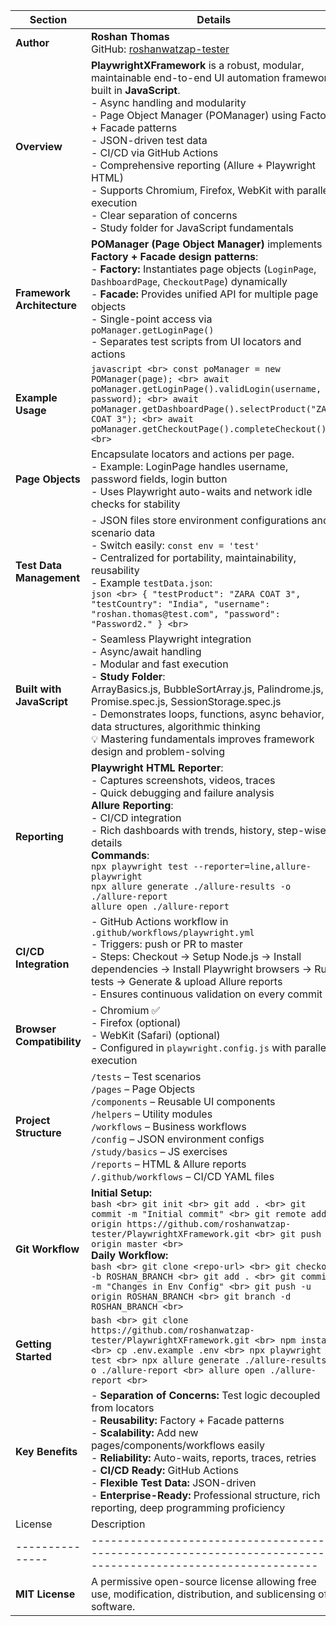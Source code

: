 | Section                    | Details                                                                                                                                                                                                                                                                                                                                                                                                                                                                                                          |
| -------------------------- | ---------------------------------------------------------------------------------------------------------------------------------------------------------------------------------------------------------------------------------------------------------------------------------------------------------------------------------------------------------------------------------------------------------------------------------------------------------------------------------------------------------------- |
| **Author**                 | **Roshan Thomas** <br> GitHub: [roshanwatzap-tester](https://github.com/roshanwatzap-tester)                                                                                                                                                                                                                                                                                                                                                                                                                     |
| **Overview**               | **PlaywrightXFramework** is a robust, modular, maintainable end-to-end UI automation framework built in **JavaScript**. <br> - Async handling and modularity <br> - Page Object Manager (POManager) using Factory + Facade patterns <br> - JSON-driven test data <br> - CI/CD via GitHub Actions <br> - Comprehensive reporting (Allure + Playwright HTML) <br> - Supports Chromium, Firefox, WebKit with parallel execution <br> - Clear separation of concerns <br> - Study folder for JavaScript fundamentals |
| **Framework Architecture** | **POManager (Page Object Manager)** implements **Factory + Facade design patterns**: <br> - **Factory:** Instantiates page objects (`LoginPage`, `DashboardPage`, `CheckoutPage`) dynamically <br> - **Facade:** Provides unified API for multiple page objects <br> - Single-point access via `poManager.getLoginPage()` <br> - Separates test scripts from UI locators and actions                                                                                                                             |
| **Example Usage**          | `javascript <br> const poManager = new POManager(page); <br> await poManager.getLoginPage().validLogin(username, password); <br> await poManager.getDashboardPage().selectProduct("ZARA COAT 3"); <br> await poManager.getCheckoutPage().completeCheckout(); <br> `                                                                                                                                                                                                                                              |
| **Page Objects**           | Encapsulate locators and actions per page. <br> - Example: LoginPage handles username, password fields, login button <br> - Uses Playwright auto-waits and network idle checks for stability                                                                                                                                                                                                                                                                                                                     |
| **Test Data Management**   | - JSON files store environment configurations and scenario data <br> - Switch easily: `const env = 'test'` <br> - Centralized for portability, maintainability, reusability <br> - Example `testData.json`: <br> `json <br> { "testProduct": "ZARA COAT 3", "testCountry": "India", "username": "roshan.thomas@test.com", "password": "Password2." } <br> `                                                                                                                                                      |
| **Built with JavaScript**  | - Seamless Playwright integration <br> - Async/await handling <br> - Modular and fast execution <br> - **Study Folder**: <br> ArrayBasics.js, BubbleSortArray.js, Palindrome.js, Promise.spec.js, SessionStorage.spec.js <br> - Demonstrates loops, functions, async behavior, data structures, algorithmic thinking <br> 💡 Mastering fundamentals improves framework design and problem-solving                                                                                                                |
| **Reporting**              | **Playwright HTML Reporter**: <br> - Captures screenshots, videos, traces <br> - Quick debugging and failure analysis <br> **Allure Reporting**: <br> - CI/CD integration <br> - Rich dashboards with trends, history, step-wise details <br> **Commands**: <br> `npx playwright test --reporter=line,allure-playwright` <br> `npx allure generate ./allure-results -o ./allure-report` <br> `allure open ./allure-report`                                                                                       |
| **CI/CD Integration**      | - GitHub Actions workflow in `.github/workflows/playwright.yml` <br> - Triggers: push or PR to master <br> - Steps: Checkout → Setup Node.js → Install dependencies → Install Playwright browsers → Run tests → Generate & upload Allure reports <br> - Ensures continuous validation on every commit                                                                                                                                                                                                            |
| **Browser Compatibility**  | - Chromium ✅ <br> - Firefox (optional) <br> - WebKit (Safari) (optional) <br> - Configured in `playwright.config.js` with parallel execution                                                                                                                                                                                                                                                                                                                                                                     |
| **Project Structure**      | `/tests` – Test scenarios <br> `/pages` – Page Objects <br> `/components` – Reusable UI components <br> `/helpers` – Utility modules <br> `/workflows` – Business workflows <br> `/config` – JSON environment configs <br> `/study/basics` – JS exercises <br> `/reports` – HTML & Allure reports <br> `/.github/workflows` – CI/CD YAML files                                                                                                                                                                   |
| **Git Workflow**           | **Initial Setup:** <br> `bash <br> git init <br> git add . <br> git commit -m "Initial commit" <br> git remote add origin https://github.com/roshanwatzap-tester/PlaywrightXFramework.git <br> git push -u origin master <br> ` <br> **Daily Workflow:** <br> `bash <br> git clone <repo-url> <br> git checkout -b ROSHAN_BRANCH <br> git add . <br> git commit -m "Changes in Env Config" <br> git push -u origin ROSHAN_BRANCH <br> git branch -d ROSHAN_BRANCH <br> `                                         |
| **Getting Started**        | `bash <br> git clone https://github.com/roshanwatzap-tester/PlaywrightXFramework.git <br> npm install <br> cp .env.example .env <br> npx playwright test <br> npx allure generate ./allure-results -o ./allure-report <br> allure open ./allure-report <br> `                                                                                                                                                                                                                                                    |
| **Key Benefits**           | - **Separation of Concerns:** Test logic decoupled from locators <br> - **Reusability:** Factory + Facade patterns <br> - **Scalability:** Add new pages/components/workflows easily <br> - **Reliability:** Auto-waits, reports, traces, retries <br> - **CI/CD Ready:** GitHub Actions <br> - **Flexible Test Data:** JSON-driven <br> - **Enterprise-Ready:** Professional structure, rich reporting, deep programming proficiency                                                                            |
| License         | Description                                                                                                   | Key Points                                                                                                                    |
| --------------- | ------------------------------------------------------------------------------------------------------------- | ----------------------------------------------------------------------------------------------------------------------------- |
| **MIT License** | A permissive open-source license allowing free use, modification, distribution, and sublicensing of software. | - Must include original copyright notice <br> - No warranty, authors not liable <br> - Can be used commercially or personally |



